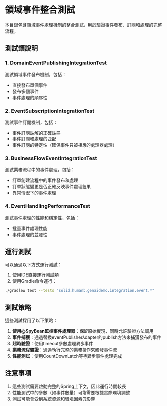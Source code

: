 # 領域事件整合測試

本目錄包含領域事件處理機制的整合測試，用於驗證事件發布、訂閱和處理的完整流程。

## 測試類說明

### 1. DomainEventPublishingIntegrationTest

測試領域事件發布機制，包括：

- 直接發布單個事件
- 發布多個事件
- 事件處理的順序性

### 2. EventSubscriptionIntegrationTest

測試事件訂閱機制，包括：

- 事件訂閱註解的正確註冊
- 事件訂閱和處理的匹配
- 事件訂閱的特定性（確保事件只被相應的處理器處理）

### 3. BusinessFlowEventIntegrationTest

測試業務流程中的事件處理，包括：

- 訂單創建流程中的事件發布和處理
- 訂單狀態變更是否正確反映事件處理結果
- 異常情況下的事件處理

### 4. EventHandlingPerformanceTest

測試事件處理的性能和穩定性，包括：

- 批量事件處理性能
- 事件處理的並發性

## 運行測試

可以通過以下方式運行測試：

1. 使用IDE直接運行測試類
2. 使用Gradle命令運行：

```bash
./gradlew test --tests "solid.humank.genaidemo.integration.event.*"
```

## 測試策略

這些測試採用了以下策略：

1. **使用@SpyBean監控事件處理器**：保留原始實現，同時允許驗證方法調用
2. **事件捕獲**：通過替換eventPublisherAdapter的publish方法來捕獲發布的事件
3. **超時驗證**：使用timeout參數處理異步事件
4. **業務流程驗證**：通過執行完整的業務操作來觸發事件流
5. **性能測試**：使用CountDownLatch等待異步事件處理完成

## 注意事項

1. 這些測試需要啟動完整的Spring上下文，因此運行時間較長
2. 性能測試中的參數（如事件數量）可能需要根據實際環境調整
3. 測試可能會受到系統資源和環境因素的影響
